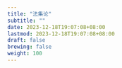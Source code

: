 ```yaml
---
title: "法集论"
subtitle: ""
date: 2023-12-18T19:07:08+08:00
lastmod: 2023-12-18T19:07:08+08:00
draft: false
brewing: false
weight: 100
---
```


